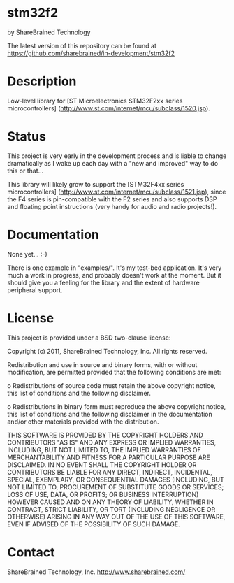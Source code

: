 stm32f2
=======

by ShareBrained Technology

The latest version of this repository can be found at
<https://github.com/sharebrained/in-development/stm32f2>

Description
===========

Low-level library for [ST Microelectronics STM32F2xx series microcontrollers]
(http://www.st.com/internet/mcu/subclass/1520.jsp).

Status
======

This project is very early in the development process and is liable to change
dramatically as I wake up each day with a "new and improved" way to do this or
that...

This library will likely grow to support the [STM32F4xx series microcontrollers]
(http://www.st.com/internet/mcu/subclass/1521.jsp), since the F4 series is
pin-compatible with the F2 series and also supports DSP and floating point
instructions (very handy for audio and radio projects!).

Documentation
=============

None yet... :-)

There is one example in "examples/". It's my test-bed application. It's very
much a work in progress, and probably doesn't work at the moment. But it should
give you a feeling for the library and the extent of hardware peripheral
support.

License
=======

This project is provided under a BSD two-clause license:

Copyright (c) 2011, ShareBrained Technology, Inc.
All rights reserved.

Redistribution and use in source and binary forms, with or without
modification, are permitted provided that the following conditions are met:

o Redistributions of source code must retain the above copyright notice, this
  list of conditions and the following disclaimer.

o Redistributions in binary form must reproduce the above copyright notice,
  this list of conditions and the following disclaimer in the documentation
  and/or other materials provided with the distribution.

THIS SOFTWARE IS PROVIDED BY THE COPYRIGHT HOLDERS AND CONTRIBUTORS "AS IS"
AND ANY EXPRESS OR IMPLIED WARRANTIES, INCLUDING, BUT NOT LIMITED TO, THE
IMPLIED WARRANTIES OF MERCHANTABILITY AND FITNESS FOR A PARTICULAR PURPOSE
ARE DISCLAIMED. IN NO EVENT SHALL THE COPYRIGHT HOLDER OR CONTRIBUTORS BE
LIABLE FOR ANY DIRECT, INDIRECT, INCIDENTAL, SPECIAL, EXEMPLARY, OR
CONSEQUENTIAL DAMAGES (INCLUDING, BUT NOT LIMITED TO, PROCUREMENT OF
SUBSTITUTE GOODS OR SERVICES; LOSS OF USE, DATA, OR PROFITS; OR BUSINESS
INTERRUPTION) HOWEVER CAUSED AND ON ANY THEORY OF LIABILITY, WHETHER IN
CONTRACT, STRICT LIABILITY, OR TORT (INCLUDING NEGLIGENCE OR OTHERWISE)
ARISING IN ANY WAY OUT OF THE USE OF THIS SOFTWARE, EVEN IF ADVISED OF THE
POSSIBILITY OF SUCH DAMAGE.

Contact
=======

ShareBrained Technology, Inc.
<http://www.sharebrained.com/>
